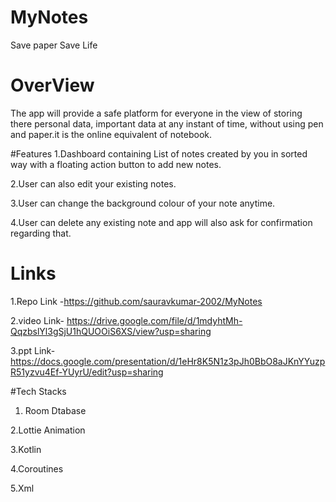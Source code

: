 # MyNotes
Save paper Save Life

# OverView
The app will provide a safe platform for everyone in the view of storing there personal data, important data at any instant of time, without using pen and paper.it is the online equivalent of notebook.

#Features
1.Dashboard containing List of notes created by you in sorted way with a floating action button to add new notes.

2.User can also edit your existing notes.

3.User can change the background colour of your note anytime.

4.User can delete any existing note and app will also ask for confirmation regarding that.

# Links
1.Repo Link -https://github.com/sauravkumar-2002/MyNotes

2.video Link- https://drive.google.com/file/d/1mdyhtMh-QqzbslYl3gSjU1hQUOOiS6XS/view?usp=sharing

3.ppt Link- https://docs.google.com/presentation/d/1eHr8K5N1z3pJh0BbO8aJKnYYuzpR51yzvu4Ef-YUyrU/edit?usp=sharing

#Tech Stacks

1. Room Dtabase

2.Lottie Animation

3.Kotlin

4.Coroutines

5.Xml
